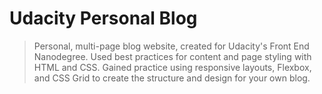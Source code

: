 # Udacity Personal Blog

> Personal, multi-page blog website, created for Udacity's Front End Nanodegree. Used best practices for content and page styling with HTML and CSS. Gained practice using responsive layouts, Flexbox, and CSS Grid to create the structure and design for your own blog.

